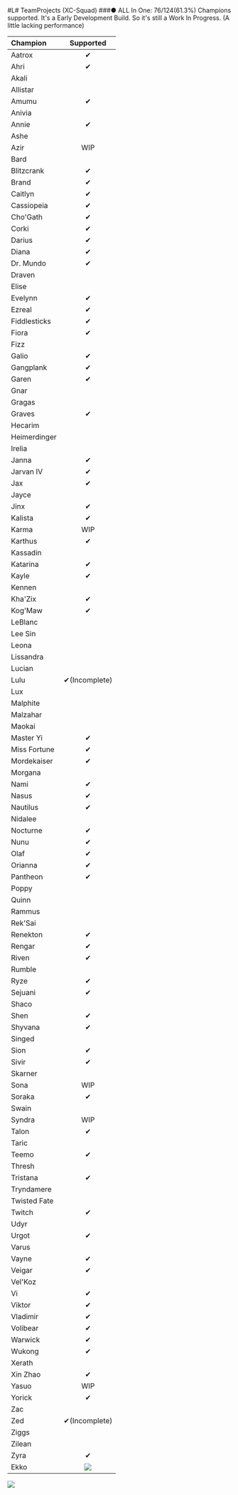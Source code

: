 #L# TeamProjects (XC-Squad)
###● ALL In One: 76/124(61.3%) Champions supported.
It's a Early Development Build. So it's still a Work In Progress. (A little lacking performance)

|Champion|Supported|
|:-----|:-----:|
|Aatrox|✔|
|Ahri|✔|
|Akali|　|
|Allistar|　|
|Amumu|✔|
|Anivia|　|
|Annie|✔|
|Ashe|　|
|Azir|WIP|
|Bard|　|
|Blitzcrank|✔|
|Brand|✔|
|Caitlyn|✔|
|Cassiopeia|✔|
|Cho'Gath|✔|
|Corki|✔|
|Darius|✔|
|Diana|✔|
|Dr. Mundo|✔|
|Draven|　|
|Elise|　|
|Evelynn|✔|
|Ezreal|✔|
|Fiddlesticks|✔|
|Fiora|✔|
|Fizz|　|
|Galio|✔|
|Gangplank|✔|
|Garen|✔|
|Gnar|　|
|Gragas|　|
|Graves|✔|
|Hecarim|　|
|Heimerdinger|　|
|Irelia|　|
|Janna|✔|
|Jarvan IV|✔|
|Jax|✔|
|Jayce|　|
|Jinx|✔|
|Kalista|✔|
|Karma|WIP|
|Karthus|✔|
|Kassadin|　|
|Katarina|✔|
|Kayle|✔|
|Kennen|　|
|Kha'Zix|✔|
|Kog'Maw|✔|
|LeBlanc|　|
|Lee Sin|　|
|Leona|　|
|Lissandra|　|
|Lucian|　|
|Lulu|✔(Incomplete)|
|Lux|　|
|Malphite|　|
|Malzahar|　|
|Maokai|　|
|Master Yi|✔|
|Miss Fortune|✔|
|Mordekaiser|✔|
|Morgana|　|
|Nami|✔|
|Nasus|✔|
|Nautilus|✔|
|Nidalee|　|
|Nocturne|✔|
|Nunu|✔|
|Olaf|✔|
|Orianna|✔|
|Pantheon|✔|
|Poppy|　|
|Quinn|　|
|Rammus|　|
|Rek'Sai|　|
|Renekton|✔|
|Rengar|✔|
|Riven|✔|
|Rumble|　|
|Ryze|✔|
|Sejuani|✔|
|Shaco|　|
|Shen|✔|
|Shyvana|✔|
|Singed|　|
|Sion|✔|
|Sivir|✔|
|Skarner|　|
|Sona|WIP|
|Soraka|✔|
|Swain|　|
|Syndra|WIP|
|Talon|✔|
|Taric|　|
|Teemo|✔|
|Thresh|　|
|Tristana|✔|
|Tryndamere|　|
|Twisted Fate|　|
|Twitch|✔|
|Udyr|　|
|Urgot|✔|
|Varus|　|
|Vayne|✔|
|Veigar|✔|
|Vel'Koz|　|
|Vi|✔|
|Viktor|✔|
|Vladimir|✔|
|Volibear|✔|
|Warwick|✔|
|Wukong|✔|
|Xerath|　|
|Xin Zhao|✔|
|Yasuo|WIP|
|Yorick|✔|
|Zac|　|
|Zed|✔(Incomplete)|
|Ziggs|　|
|Zilean|　|
|Zyra|✔|
|Ekko|![](https://cdn.joduska.me/forum/public/style_emoticons/default/kappa.png)|

![](https://cdn.joduska.me/forum/public/style_emoticons/default/cat_lazy.gif)
